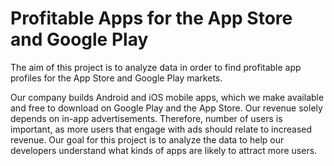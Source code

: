 # Profitable Apps for the App Store and Google Play
The aim of this project is to analyze data in order to find profitable app profiles for the App Store and Google Play markets.

Our company builds Android and iOS mobile apps, which we make available and free to download on Google Play and the App Store. Our revenue solely depends on in-app advertisements. Therefore, number of users is important, as more users that engage with ads should relate to increased revenue. Our goal for this project is to analyze the data to help our developers understand what kinds of apps are likely to attract more users.
